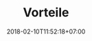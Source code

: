 ---
title: 'Vorteile'
date: 2018-02-10T11:52:18+07:00
heroHeading: 'Ihre Vorteile mit SafeMarket'
heroSubHeading: 'Zu Hause Schlange stehen - das intelligente Einlassystem'
heroBackground: 'images/john-rodenn-castillo-eluzJSfkNCk-unsplash.jpg'
menu:
  main:
    weight: 10
---